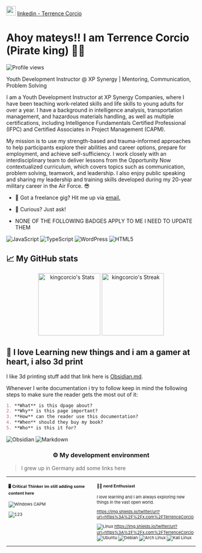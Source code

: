 <img src="https://upload.wikimedia.org/wikipedia/commons/thumb/c/ca/LinkedIn_logo_initials.png/600px-LinkedIn_logo_initials.png?20140125013055" width="25" height="25"> [linkedin - Terrence Corcio](https://www.linkedin.com/in/corcio)

# Ahoy mateys!! I am Terrence Corcio (Pirate king) 🏴‍☠️

![Profile views](https://komarev.com/ghpvc/?username=kingcorcio&label=Profile%20views&color=60598F&style=flat)

<div class="github-introduction">

Youth Development Instructor @ XP Synergy | Mentoring, Communication, Problem Solving

I am a Youth Development Instructor at XP Synergy Companies, where I have been teaching work-related skills and life skills to young adults for over a year. I have a background in intelligence analysis, transportation management, and hazardous materials handling, as well as multiple certifications, including Intelligence Fundamentals Certified Professional (IFPC) and Certified Associates in Project Management (CAPM).

My mission is to use my strength-based and trauma-informed approaches to help participants explore their abilities and career options, prepare for employment, and achieve self-sufficiency. I work closely with an interdisciplinary team to deliver lessons from the Opportunity Now contextualized curriculum, which covers topics such as communication, problem solving, teamwork, and leadership. I also enjoy public speaking and sharing my leadership and training skills developed during my 20-year military career in the Air Force. 😎

</div>

- 💼 Got a freelance gig? Hit me up via <a href="mailto:kingcorcio@yahoo.com">email.</a>
- 💬 Curious? Just ask!

- NONE OF THE FOLLOWING BADGES APPLY TO ME I NEED TO UPDATE THEM

<div class="badges-intro">

![JavaScript](https://img.shields.io/badge/-JavaScript-000000?style=flat&logo=javascript&logoColor=#F7DF1E)
![TypeScript](https://img.shields.io/badge/-TypeScript-000000?style=flat&logo=typescript&logoColor=#3178C6)
![WordPress](https://img.shields.io/badge/-WordPress-000000?style=flat&logo=wordpress&logoColor=#21759B)
![HTML5](https://img.shields.io/badge/-HTML5-000000?style=flat&logo=html5&logoColor=#E34F26)
 

</div>

## 📈 My GitHub stats

<div class="badges-githubstats">
  <p align="center">
    <img src="https://github-readme-stats.vercel.app/api?username=kingcorcio&theme=tokyonight&show_icons=true&hide_border=true&count_private=true" alt="kingcorcio's Stats" height="165">
    <img src="https://github-readme-streak-stats.herokuapp.com/?user=kingcorcio&theme=tokyonight&hide_border=true" alt="kingcorcio's Streak" height="165">
  </p>
</div>

## 📃 I love Learning new things and i am a gamer at heart, i also 3d print

I like 3d printing stuff add that link here is <a href="https://obsidian.md/" target="_blank">Obsidian.md</a>.

Whenever I write documentation i try to follow keep in mind the following steps to make sure the reader gets the most out of it:

```markdown
1. **What** is this dpage about?
2. **Why** is this page important?
3. **How** can the reader use this documentation?
4. **When** should they buy my book?
5. **Who** is this it for?
```

![Obsidian](https://img.shields.io/badge/-Obsidian-503D4D?style=flat&logo=obsidian&logoColor=#0078D6)
![Markdown](https://img.shields.io/badge/-Markdown-000000?style=flat&logo=markdown&logoColor=#000000)

### <p align="center">⚙️ My development environment </p>

> I grew up in Germany  add some links here

<div class="table-devenvironment">
  <table style="font-size: 11px">
  <tr>
  <td valign="top" width="50%">
  
  #### 🖥️ Critical Thinker im still adding some content here
  
  ![Windows](https://img.shields.io/badge/-Windows-503D4D?style=flat&logo=windows&logoColor=#0078D6)
CAPM
 
 ![123](https://github.com/user-attachments/assets/8432595f-cf2c-4682-8eb2-aff88d2a1745)

  
  </td>
  <td valign="top" width="50%">
  
  #### 🏴‍☠️ nerd Enthusiast
  
  I love learning and I am always exploring new things in the vast open world.

  https://img.shields.io/twitter/url?url=https%3A%2F%2Fx.com%2FTerrenceCorcio

  ![Linux](https://img.shields.io/badge/-Linux-000000?style=flat&logo=linux&logoColor=#FCC624)
  https://img.shields.io/twitter/url?url=https%3A%2F%2Fx.com%2FTerrenceCorcio
  ![Ubuntu](https://img.shields.io/badge/-Ubuntu-000000?style=flat&logo=ubuntu&logoColor=#E95420)
  ![Debian](https://img.shields.io/badge/-Debian-000000?style=flat&logo=debian&logoColor=#A81D33)
  ![Arch Linux](https://img.shields.io/badge/-Arch%20Linux-000000?style=flat&logo=arch-linux&logoColor=#1793D1)
  ![Kali Linux](https://img.shields.io/badge/-Kali%20Linux-000000?style=flat&logo=kali-linux&logoColor=#557C94)
  
  </td>
  </tr>
  </table>
</div>
